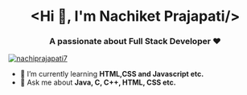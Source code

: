 <html>
<head>
</head>
<body>
<h1 align="center">&lt;Hi 👋, I'm Nachiket Prajapati/&gt;</h1>
<h3 align="center">A passionate about Full Stack Developer &hearts;</h3>
  
<p align="left"> <a href="https://twitter.com/nachiprajapati7" target="blank"><img src="https://img.shields.io/twitter/follow/nachiprajapati7?logo=twitter&style=for-the-badge" alt="nachiprajapati7" /></a> </p>

- 🌱 I’m currently learning **HTML,CSS and Javascript etc.**
- 💬 Ask me about **Java, C, C++, HTML, CSS etc.**
</body>
</html>
